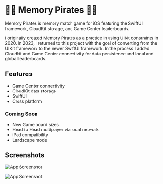 
# 🏴‍☠️ Memory Pirates 🏴‍☠️

Memory Pirates is memory match game for iOS featuring the SwiftUI framework, CloudKit storage, and Game Center leaderboards. 



I originally created Memory Pirates as a practice in using UIKit constraints in 2020. In 2023, I returned to this project with the goal of converting from the UIKit framework to the newer SwiftUI framework. In the process I added Cloudkit and Game Center connectivity for data persistence and local and global leaderboards. 
## Features

- Game Center connectivity
- CloudKit data storage
- SwiftUI
- Cross platform

### Coming Soon
- New Game board sizes
- Head to Head multiplayer via local network
- iPad compatibility
- Landscape mode




## Screenshots

![App Screenshot](https://photos.google.com/photo/AF1QipM2DOnRUZF6CfXHKWgh0x13C5AUMrQx7Kfv1Sgx)


![App Screenshot](https://photos.google.com/photo/AF1QipOoB0D4BEiRkAxfcDNH71iULp1mSvgLvr9a895d)